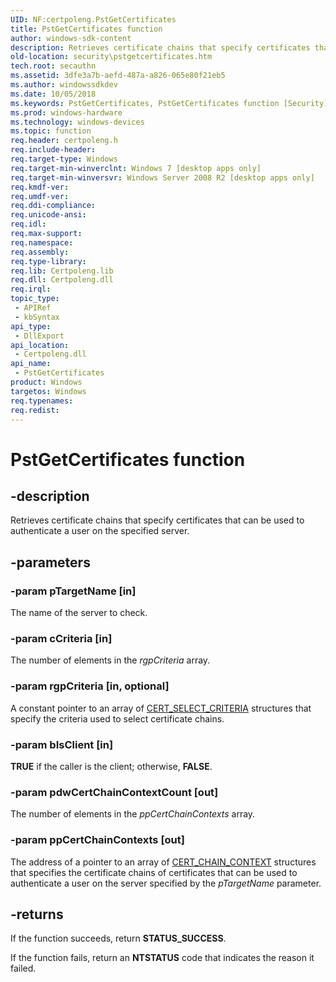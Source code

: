 ```yaml
---
UID: NF:certpoleng.PstGetCertificates
title: PstGetCertificates function
author: windows-sdk-content
description: Retrieves certificate chains that specify certificates that can be used to authenticate a user on the specified server.
old-location: security\pstgetcertificates.htm
tech.root: secauthn
ms.assetid: 3dfe3a7b-aefd-487a-a826-065e80f21eb5
ms.author: windowssdkdev
ms.date: 10/05/2018
ms.keywords: PstGetCertificates, PstGetCertificates function [Security], certpoleng/PstGetCertificates, security.pstgetcertificates
ms.prod: windows-hardware
ms.technology: windows-devices
ms.topic: function
req.header: certpoleng.h
req.include-header: 
req.target-type: Windows
req.target-min-winverclnt: Windows 7 [desktop apps only]
req.target-min-winversvr: Windows Server 2008 R2 [desktop apps only]
req.kmdf-ver: 
req.umdf-ver: 
req.ddi-compliance: 
req.unicode-ansi: 
req.idl: 
req.max-support: 
req.namespace: 
req.assembly: 
req.type-library: 
req.lib: Certpoleng.lib
req.dll: Certpoleng.dll
req.irql: 
topic_type:
 - APIRef
 - kbSyntax
api_type:
 - DllExport
api_location:
 - Certpoleng.dll
api_name:
 - PstGetCertificates
product: Windows
targetos: Windows
req.typenames: 
req.redist: 
---
```


# PstGetCertificates function


## -description


Retrieves certificate chains that specify certificates that can be used to authenticate a user on the specified server.


## -parameters




### -param pTargetName [in]

The name of the server to check.


### -param cCriteria [in]

The number of elements in the <i>rgpCriteria</i> array.


### -param rgpCriteria [in, optional]

A constant pointer to an array of <a href="https://msdn.microsoft.com/en-us/library/Dd433801(v=VS.85).aspx">CERT_SELECT_CRITERIA</a> structures that specify the criteria used to select certificate chains.


### -param bIsClient [in]

<b>TRUE</b> if the caller is the client; otherwise, <b>FALSE</b>.


### -param pdwCertChainContextCount [out]

The number of elements in the <i>ppCertChainContexts</i> array.


### -param ppCertChainContexts [out]

The address of a pointer to an array of <a href="https://msdn.microsoft.com/en-us/library/Aa377182(v=VS.85).aspx">CERT_CHAIN_CONTEXT</a> structures that specifies the certificate chains of certificates that can be used to authenticate a user on the server specified by the <i>pTargetName</i> parameter.


## -returns



If the function succeeds, return <b>STATUS_SUCCESS</b>.

If the function fails, return an <b>NTSTATUS</b> code that indicates the reason it failed.



